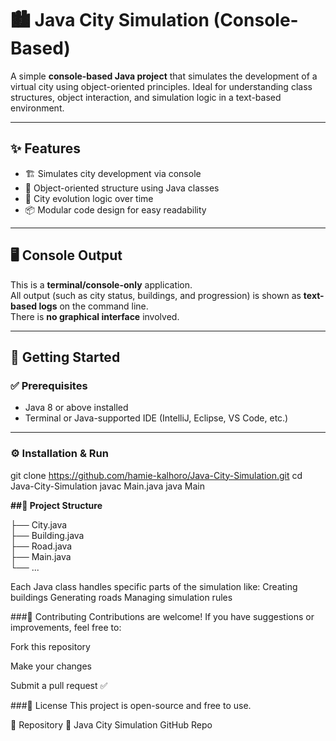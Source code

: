 # 🏙️ Java City Simulation (Console-Based)

A simple **console-based Java project** that simulates the development of a virtual city using object-oriented principles. Ideal for understanding class structures, object interaction, and simulation logic in a text-based environment.

---

## ✨ Features

- 🏗️ Simulates city development via console
- 🧱 Object-oriented structure using Java classes
- 🔁 City evolution logic over time
- 📦 Modular code design for easy readability

---

## 🖥️ Console Output

This is a **terminal/console-only** application.  
All output (such as city status, buildings, and progression) is shown as **text-based logs** on the command line.  
There is **no graphical interface** involved.

---

## 🚀 Getting Started

### ✅ Prerequisites

- Java 8 or above installed
- Terminal or Java-supported IDE (IntelliJ, Eclipse, VS Code, etc.)

---

### ⚙️ Installation & Run

git clone https://github.com/hamie-kalhoro/Java-City-Simulation.git
cd Java-City-Simulation
javac Main.java
java Main

**##📂 Project Structure**</b>

├── City.java<br>
├── Building.java<br>
├── Road.java<br>
├── Main.java<br>
└── ...<br>

Each Java class handles specific parts of the simulation like:
Creating buildings
Generating roads
Managing simulation rules

###🤝 Contributing
Contributions are welcome!
If you have suggestions or improvements, feel free to:

Fork this repository

Make your changes

Submit a pull request ✅

###📄 License
This project is open-source and free to use.

🔗 Repository
🔗 Java City Simulation GitHub Repo
